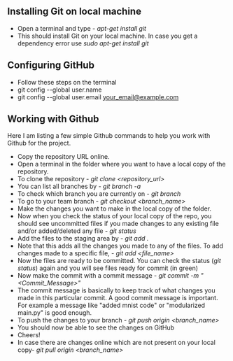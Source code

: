 ## Installing Git on local machine

* Open a terminal and type - *apt-get install git*
* This should install Git on your local machine. In case you get a dependency error use *sudo apt-get install git*

## Configuring GitHub

* Follow these steps on the terminal
* git config --global user.name <Your name here>
* git config --global user.email <your_email@example.com>

## Working with Github

Here I am listing a few simple Github commands to help you work with Github for the project.

* Copy the repository URL online.
* Open a terminal in the folder where you want to have a local copy of the repository.
* To clone the repository - *git clone <repository_url>*
* You can list all branches by - *git branch -a*
* To check which branch you are currently on - *git branch*
* To go to your team branch - *git checkout <branch_name>*
* Make the changes you want to make in the local copy of the folder.
* Now when you check the status of your local copy of the repo, you should see uncommitted files if you made changes to any existing file and/or added/deleted any file - *git status*
* Add the files to the staging area by - *git add .* 
* Note that this adds all the changes you made to any of the files. To add changes made to a specific file, - *git add <file_name>*
* Now the files are ready to be committed. You can check the status (*git status*) again and you will see files ready for commit (in green)
* Now make the commit with a commit message - *git commit -m "<Commit_Message>"* 
* The commit message is basically to keep track of what changes you made in this particular commit. A good commit message is important. For example a message like "added mnist code" or "modularized main.py" is good enough.
* To push the changes to your branch - *git push origin <branch_name>*
* You should now be able to see the changes on GitHub
* Cheers!
* In case there are changes online which are not present on your local copy- *git pull origin <branch_name>*
